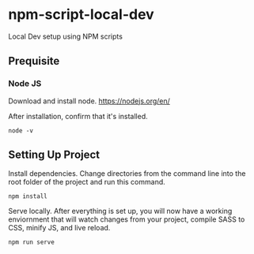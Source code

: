 # npm-script-local-dev
Local Dev setup using NPM scripts

## Prequisite

### Node JS

Download and install node. 
https://nodejs.org/en/

After installation, confirm that it's installed.
```
node -v
```

## Setting Up Project

Install dependencies.
Change directories from the command line into the root folder of the project and run this command.
```
npm install
```

Serve locally.
After everything is set up, you will now have a working enviornment that will watch changes from your project, compile SASS to CSS, minify JS, and live reload.
```
npm run serve
```







